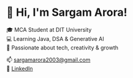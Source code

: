 # 👋 Hi, I'm Sargam Arora!

🎓 MCA Student at DIT University  
💻 Learning Java, DSA & Generative AI  
🌱 Passionate about tech, creativity & growth

📫 sargamarora2003@gmail.com  
🔗 [LinkedIn](https://www.linkedin.com/in/YOUR-USERNAME)
